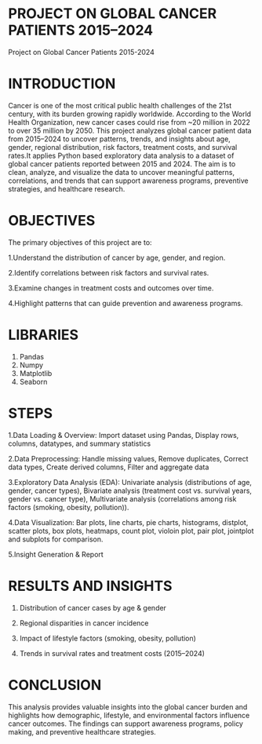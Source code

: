 # PROJECT ON GLOBAL CANCER PATIENTS 2015–2024
Project on Global Cancer Patients 2015-2024

# INTRODUCTION
Cancer is one of the most critical public health challenges of the 21st century, with its burden growing rapidly worldwide. According to the World Health Organization, new cancer cases could rise from ~20 million in 2022 to over 35 million by 2050. This project analyzes global cancer patient data from 2015–2024 to uncover patterns, trends, and insights about age, gender, regional distribution, risk factors, treatment costs, and survival rates.It applies Python based exploratory data analysis to a dataset of global cancer patients reported between 2015 and 2024. The aim is to clean, analyze, and visualize the data to uncover meaningful patterns, correlations, and trends that can support awareness programs, preventive strategies, and healthcare research.

# OBJECTIVES

The primary objectives of this project are to:

1.Understand the distribution of cancer by age, gender, and region.

2.Identify correlations between risk factors and survival rates.

3.Examine changes in treatment costs and outcomes over time.

4.Highlight patterns that can guide prevention and awareness programs.

# LIBRARIES 
1. Pandas
2. Numpy
3. Matplotlib
4. Seaborn

# STEPS

1.Data Loading & Overview: Import dataset using Pandas, Display rows, columns, datatypes, and summary statistics

2.Data Preprocessing: Handle missing values, Remove duplicates, Correct data types, Create derived columns, Filter and aggregate data

3.Exploratory Data Analysis (EDA): Univariate analysis (distributions of age, gender, cancer types), Bivariate analysis (treatment cost vs. survival years, gender vs. cancer type), Multivariate analysis (correlations among risk factors (smoking, obesity, pollution)).

4.Data Visualization: Bar plots, line charts, pie charts, histograms, distplot, scatter plots, box plots, heatmaps, count plot, violoin plot, pair plot, jointplot and subplots for comparison.

5.Insight Generation & Report

# RESULTS AND INSIGHTS

1. Distribution of cancer cases by age & gender

2. Regional disparities in cancer incidence

3. Impact of lifestyle factors (smoking, obesity, pollution)

4. Trends in survival rates and treatment costs (2015–2024)

# CONCLUSION
This analysis provides valuable insights into the global cancer burden and highlights how demographic, lifestyle, and environmental factors influence cancer outcomes. The findings can support awareness programs, policy making, and preventive healthcare strategies.

